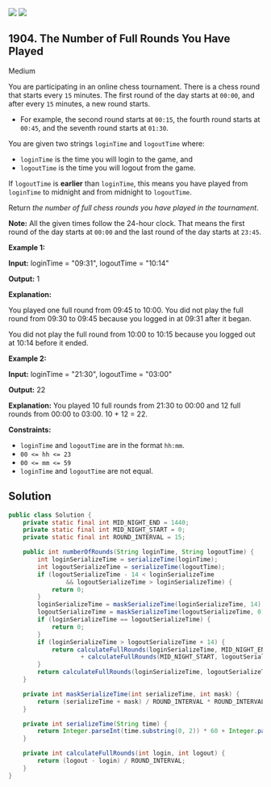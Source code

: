 [![](https://img.shields.io/github/stars/javadev/LeetCode-in-Java?label=Stars&style=flat-square)](https://github.com/javadev/LeetCode-in-Java)
[![](https://img.shields.io/github/forks/javadev/LeetCode-in-Java?label=Fork%20me%20on%20GitHub%20&style=flat-square)](https://github.com/javadev/LeetCode-in-Java/fork)

## 1904\. The Number of Full Rounds You Have Played

Medium

You are participating in an online chess tournament. There is a chess round that starts every `15` minutes. The first round of the day starts at `00:00`, and after every `15` minutes, a new round starts.

*   For example, the second round starts at `00:15`, the fourth round starts at `00:45`, and the seventh round starts at `01:30`.

You are given two strings `loginTime` and `logoutTime` where:

*   `loginTime` is the time you will login to the game, and
*   `logoutTime` is the time you will logout from the game.

If `logoutTime` is **earlier** than `loginTime`, this means you have played from `loginTime` to midnight and from midnight to `logoutTime`.

Return _the number of full chess rounds you have played in the tournament_.

**Note:** All the given times follow the 24-hour clock. That means the first round of the day starts at `00:00` and the last round of the day starts at `23:45`.

**Example 1:**

**Input:** loginTime = "09:31", logoutTime = "10:14"

**Output:** 1

**Explanation:** 

You played one full round from 09:45 to 10:00. You did not play the full round from 09:30 to 09:45 because you logged in at 09:31 after it began. 

You did not play the full round from 10:00 to 10:15 because you logged out at 10:14 before it ended.

**Example 2:**

**Input:** loginTime = "21:30", logoutTime = "03:00"

**Output:** 22

**Explanation:** You played 10 full rounds from 21:30 to 00:00 and 12 full rounds from 00:00 to 03:00. 10 + 12 = 22.

**Constraints:**

*   `loginTime` and `logoutTime` are in the format `hh:mm`.
*   `00 <= hh <= 23`
*   `00 <= mm <= 59`
*   `loginTime` and `logoutTime` are not equal.

## Solution

```java
public class Solution {
    private static final int MID_NIGHT_END = 1440;
    private static final int MID_NIGHT_START = 0;
    private static final int ROUND_INTERVAL = 15;

    public int numberOfRounds(String loginTime, String logoutTime) {
        int loginSerializeTime = serializeTime(loginTime);
        int logoutSerializeTime = serializeTime(logoutTime);
        if (logoutSerializeTime - 14 < loginSerializeTime
                && logoutSerializeTime > loginSerializeTime) {
            return 0;
        }
        loginSerializeTime = maskSerializeTime(loginSerializeTime, 14);
        logoutSerializeTime = maskSerializeTime(logoutSerializeTime, 0);
        if (loginSerializeTime == logoutSerializeTime) {
            return 0;
        }
        if (loginSerializeTime > logoutSerializeTime + 14) {
            return calculateFullRounds(loginSerializeTime, MID_NIGHT_END)
                    + calculateFullRounds(MID_NIGHT_START, logoutSerializeTime);
        }
        return calculateFullRounds(loginSerializeTime, logoutSerializeTime);
    }

    private int maskSerializeTime(int serializeTime, int mask) {
        return (serializeTime + mask) / ROUND_INTERVAL * ROUND_INTERVAL;
    }

    private int serializeTime(String time) {
        return Integer.parseInt(time.substring(0, 2)) * 60 + Integer.parseInt(time.substring(3, 5));
    }

    private int calculateFullRounds(int login, int logout) {
        return (logout - login) / ROUND_INTERVAL;
    }
}
```